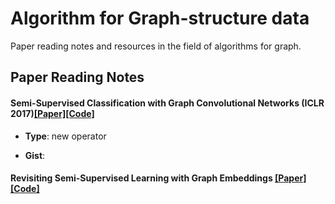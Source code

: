 # Algorithm for Graph-structure data

Paper reading notes and resources in the field of algorithms for graph.

## Paper Reading Notes

#### Semi-Supervised Classification with Graph Convolutional Networks (ICLR 2017)[[Paper]](https://arxiv.org/abs/1609.02907)[[Code]](https://github.com/tkipf/gcn)

- **Type**: new operator

- **Gist**:
	


#### Revisiting Semi-Supervised Learning with Graph Embeddings [[Paper]](http://proceedings.mlr.press/v48/yanga16.pdf)[[Code]](https://github.com/kimiyoung/planetoid)